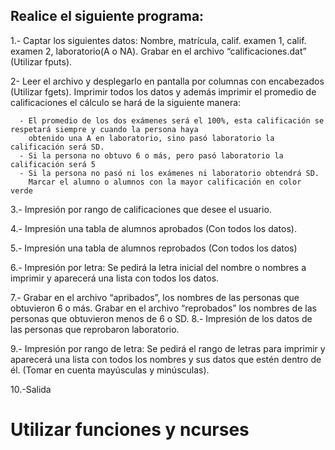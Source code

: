 ## Realice el siguiente programa:

1.- Captar los siguientes datos: Nombre, matrícula, calif. examen 1, calif. examen 2, laboratorio(A o NA). Grabar en
    el archivo “calificaciones.dat” (Utilizar fputs).

2- Leer el archivo y desplegarlo en pantalla por columnas con encabezados (Utilizar fgets). Imprimir todos los datos
   y además imprimir el promedio de calificaciones el cálculo se hará de la siguiente manera:
   
      - El promedio de los dos exámenes será el 100%, esta calificación se respetará siempre y cuando la persona haya
        obtenido una A en laboratorio, sino pasó laboratorio la calificación será SD.
      - Si la persona no obtuvo 6 o más, pero pasó laboratorio la calificación será 5
      - Si la persona no pasó ni los exámenes ni laboratorio obtendrá SD.
        Marcar el alumno o alumnos con la mayor calificación en color verde

3.- Impresión por rango de calificaciones que desee el usuario.

4.- Impresión una tabla de alumnos aprobados (Con todos los datos).

5.- Impresión una tabla de alumnos reprobados (Con todos los datos)

6.- Impresión por letra: Se pedirá la letra inicial del nombre o nombres a imprimir y aparecerá una lista con todos los
    datos.

7.- Grabar en el archivo “apribados”, los nombres de las personas que obtuvieron 6 o más. Grabar en el archivo
    “reprobados” los nombres de las personas que obtuvieron menos de 6 o SD.
8.- Impresión de los datos de las personas que reprobaron laboratorio.

9.- Impresión por rango de letra: Se pedirá el rango de letras para imprimir y aparecerá una lista con todos los
    nombres y sus datos que estén dentro de él. (Tomar en cuenta mayúsculas y minúsculas).
 
10.-Salida

# Utilizar funciones y ncurses
